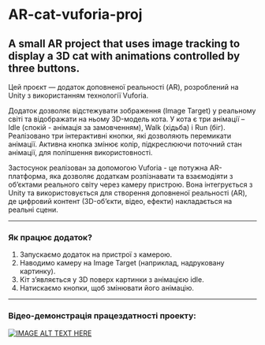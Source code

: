 # AR-cat-vuforia-proj
## A small AR project that uses image tracking to display a 3D cat with animations controlled by three buttons.

Цей проєкт — додаток доповненої реальності (AR), розроблений на Unity з використанням технології Vuforia.

Додаток дозволяє відстежувати зображення (Image Target) у реальному світі та відображати на ньому 3D-модель кота.
У кота є три анімації – Idle (спокій - анімація за замовченням), Walk (хідьба) і Run (біг).
Реалізовано три інтерактивні кнопки, які дозволяють перемикати анімації.
Активна кнопка змінює колір, підкреслюючи поточний стан анімації, для поліпшення використовності.

Застосунок реалізован за допомогою Vuforia - це потужна AR-платформа, яка дозволяє додаткам розпізнавати та 
взаємодіяти з об’єктами реального світу через камеру пристрою. Вона інтегрується з Unity та використовується 
для створення доповненої реальності (AR), де цифровий контент (3D-об’єкти, відео, ефекти) накладається на реальні сцени.

*** 
### Як працює додаток?
1. Запускаємо додаток на пристрої з камерою.
2. Наводимо камеру на Image Target (наприклад, надруковану картинку).
3. Кіт з’являється у 3D поверх картинки з анімацією idle.
4. Натискаємо кнопки, щоб змінювати його анімацію.

***
### Відео-демонстрація працездатності проекту:
[![IMAGE ALT TEXT HERE](http://img.youtube.com/vi/video-id-here/0.jpg)](http://www.youtube.com/video-id-here)
